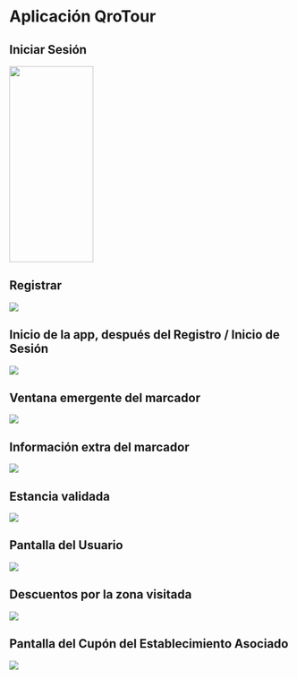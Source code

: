 <h1>Aplicación QroTour</h1>
<h2>Iniciar Sesión</h2>
<Img style = "width: 150px; height: 350px" src = "./assets/Pictures-Readme/iniciar-sesion.jpeg">
<h2>Registrar</h2>
<Img src = "./assets/Pictures-Readme/registrar.jpeg">
<h2>Inicio de la app, después del Registro / Inicio de Sesión</h2>
<Img src = "./assets/Pictures-Readme/inicio-mapa.jpeg">
<h2>Ventana emergente del marcador</h2>
<Img src = "./assets/Pictures-Readme/marcador-info.jpeg">
<h2>Información extra del marcador</h2>
<Img src = "./assets/Pictures-Readme/scroll-info.jpeg">
<h2>Estancia validada</h2>
<Img src = "./assets/Pictures-Readme/estancia-validada.jpeg">
<h2>Pantalla del Usuario</h2>
<Img src = "./assets/Pictures-Readme/user-interface.jpeg">
<h2>Descuentos por la zona visitada</h2>
<Img src = "./assets/Pictures-Readme/descuentos-por-zona.jpeg">
<h2>Pantalla del Cupón del Establecimiento Asociado</h2>
<Img src = "./assets/Pictures-Readme/cupon-interfaz.jpeg">